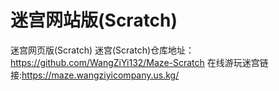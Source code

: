 # 迷宫网站版(Scratch)
迷宫网页版(Scratch)
迷宫(Scratch)仓库地址：https://github.com/WangZiYi132/Maze-Scratch
在线游玩迷宫链接:https://maze.wangziyicompany.us.kg/
